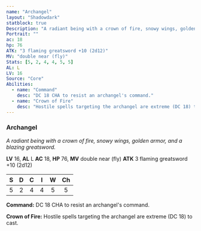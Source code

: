 ```yaml
---
name: "Archangel"
layout: "Shadowdark"
statblock: true
Description: "A radiant being with a crown of fire, snowy wings, golden armor, and a blazing greatsword."
Portrait: ""
ac: 18
hp: 76
ATK: "3 flaming greatsword +10 (2d12)"
MV: "double near (fly)"
Stats: [5, 2, 4, 4, 5, 5]
AL: L
LV: 16
Source: "Core"
Abilities:
  - name: "Command"
    desc: "DC 18 CHA to resist an archangel's command."
  - name: "Crown of Fire"
    desc: "Hostile spells targeting the archangel are extreme (DC 18) to cast."
---
```


### Archangel

_A radiant being with a crown of fire, snowy wings, golden armor, and a blazing greatsword._

**LV** 16, **AL** L
**AC** 18, **HP** 76, **MV** double near (fly)
**ATK** 3 flaming greatsword +10 (2d12)

|  S  |  D  |  C  |  I  |  W  |  Ch  |
|:---:|:---:|:---:|:---:|:---:|:----:|
| 5 | 2 | 4 | 4 | 5 | 5 |

**Command:** DC 18 CHA to resist an archangel's command.

**Crown of Fire:** Hostile spells targeting the archangel are extreme (DC 18) to cast.

